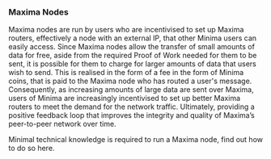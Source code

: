 ### Maxima Nodes

Maxima nodes are run by users who are incentivised to set up Maxima routers, effectively a node with an external IP, that other Minima users can easily access. Since Maxima nodes allow the transfer of small amounts of data for free, aside from the required Proof of Work needed for them to be sent, it is possible for them to charge for larger amounts of data that users wish to send. This is realised in the form of a fee in the form of Minima coins, that is paid to the Maxima node who has routed a user's message.
Consequently, as increasing amounts of large data are sent over Maxima, users of Minima are increasingly incentivised to set up better Maxima routers to meet the demand for the network traffic. Ultimately, providing a positive feedback loop that improves the integrity and quality of Maxima’s peer-to-peer network over time.

Minimal technical knowledge is required to run a Maxima node, find out how to do so here.
